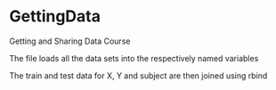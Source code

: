 GettingData
===========

Getting and Sharing Data Course

The file loads all the data sets into the respectively named variables

The train and test data for X, Y and subject are then joined using rbind

